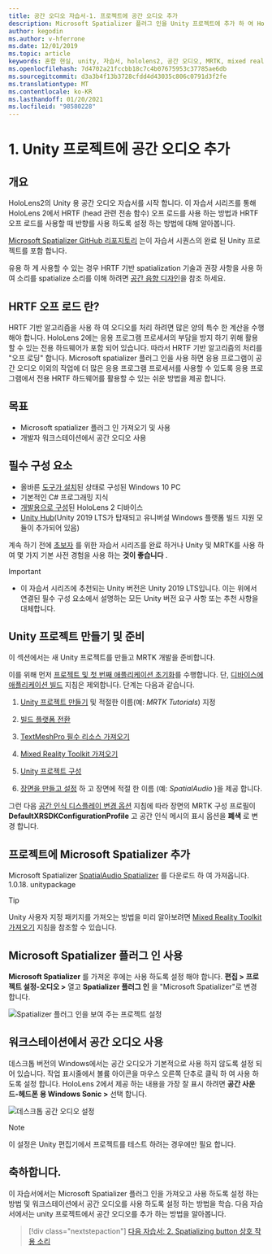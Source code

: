 ```yaml
---
title: 공간 오디오 자습서-1. 프로젝트에 공간 오디오 추가
description: Microsoft Spatializer 플러그 인을 Unity 프로젝트에 추가 하 여 HoloLens 2 HRTF 하드웨어 오프 로드에 액세스 합니다.
author: kegodin
ms.author: v-hferrone
ms.date: 12/01/2019
ms.topic: article
keywords: 혼합 현실, unity, 자습서, hololens2, 공간 오디오, MRTK, mixed reality toolkit, UWP, Windows 10, HRTF, head 관련 전송 함수, 반향, Microsoft Spatializer
ms.openlocfilehash: 7d4702a21fccbb18c7c4b07675953c37785ae6db
ms.sourcegitcommit: d3a3b4f13b3728cfdd4d43035c806c0791d3f2fe
ms.translationtype: MT
ms.contentlocale: ko-KR
ms.lasthandoff: 01/20/2021
ms.locfileid: "98580228"
---
```

# <a name="1-adding-spatial-audio-to-your-unity-project"></a>1. Unity 프로젝트에 공간 오디오 추가

## <a name="overview"></a>개요

HoloLens2의 Unity 용 공간 오디오 자습서를 시작 합니다. 이 자습서 시리즈를 통해 HoloLens 2에서 HRTF (head 관련 전송 함수) 오프 로드를 사용 하는 방법과 HRTF 오프 로드를 사용할 때 반향를 사용 하도록 설정 하는 방법에 대해 알아봅니다.

[Microsoft Spatializer GitHub 리포지토리](https://github.com/microsoft/spatialaudio-unity) 는이 자습서 시퀀스의 완료 된 Unity 프로젝트를 포함 합니다.

유용 하 게 사용할 수 있는 경우 HRTF 기반 spatialization 기술과 권장 사항을 사용 하 여 소리를 spatialize 소리를 이해 하려면 [공간 음향 디자인](/windows/mixed-reality/spatial-sound-design)을 참조 하세요.

## <a name="what-is-hrtf-offload"></a>HRTF 오프 로드 란?

HRTF 기반 알고리즘을 사용 하 여 오디오를 처리 하려면 많은 양의 특수 한 계산을 수행 해야 합니다. HoloLens 2에는 응용 프로그램 프로세서의 부담을 방지 하기 위해 활용할 수 있는 전용 하드웨어가 포함 되어 있습니다. 따라서 HRTF 기반 알고리즘의 처리를 "오프 로딩" 합니다.  Microsoft spatializer 플러그 인을 사용 하면 응용 프로그램이 공간 오디오 이외의 작업에 더 많은 응용 프로그램 프로세서를 사용할 수 있도록 응용 프로그램에서 전용 HRTF 하드웨어를 활용할 수 있는 쉬운 방법을 제공 합니다.

## <a name="objectives"></a>목표

* Microsoft spatializer 플러그 인 가져오기 및 사용
* 개발자 워크스테이션에서 공간 오디오 사용

## <a name="prerequisites"></a>필수 구성 요소

* 올바른 [도구가 설치](../../install-the-tools.md)된 상태로 구성된 Windows 10 PC
* 기본적인 C# 프로그래밍 지식
* [개발용으로 구성](../../platform-capabilities-and-apis/using-visual-studio.md#enabling-developer-mode)된 HoloLens 2 디바이스
* <a href="https://docs.unity3d.com/Manual/GettingStartedInstallingHub.html" target="_blank">Unity Hub</a>(Unity 2019 LTS가 탑재되고 유니버설 Windows 플랫폼 빌드 지원 모듈이 추가되어 있음)

계속 하기 전에 [초보자](mr-learning-base-01.md) 를 위한 자습서 시리즈를 완료 하거나 Unity 및 MRTK를 사용 하 여 몇 가지 기본 사전 경험을 사용 하는 **것이 좋습니다** .

> [!IMPORTANT]
>
> * 이 자습서 시리즈에 추천되는 Unity 버전은 Unity 2019 LTS입니다. 이는 위에서 연결된 필수 구성 요소에서 설명하는 모든 Unity 버전 요구 사항 또는 추천 사항을 대체합니다.

## <a name="creating-and-preparing-the-unity-project"></a>Unity 프로젝트 만들기 및 준비

이 섹션에서는 새 Unity 프로젝트를 만들고 MRTK 개발을 준비합니다.

이를 위해 먼저 [프로젝트 및 첫 번째 애플리케이션 초기화](mr-learning-base-02.md)를 수행합니다. 단, [디바이스에 애플리케이션 빌드](mr-learning-base-02.md#building-your-application-to-your-hololens-2) 지침은 제외합니다. 단계는 다음과 같습니다.

1. [Unity 프로젝트 만들기](mr-learning-base-02.md#creating-the-unity-project) 및 적절한 이름(예: *MRTK Tutorials*) 지정

1. [빌드 플랫폼 전환](mr-learning-base-02.md#configuring-the-unity-project)

1. [TextMeshPro 필수 리소스 가져오기](mr-learning-base-02.md#importing-the-textmeshpro-essential-resources)

1. [Mixed Reality Toolkit 가져오기](mr-learning-base-02.md#importing-the-mixed-reality-toolkit)

1. [Unity 프로젝트 구성](mr-learning-base-02.md#configuring-the-unity-project)

1. [장면을 만들고 설정](mr-learning-base-02.md#creating-and-configuring-the-scene) 하 고 장면에 적절 한 이름 (예: *SpatialAudio* )을 제공 합니다.

그런 다음 [공간 인식 디스플레이 변경 옵션](mr-learning-base-03.md#changing-the-spatial-awareness-display-option) 지침에 따라 장면의 MRTK 구성 프로필이 **DefaultXRSDKConfigurationProfile** 고 공간 인식 메시의 표시 옵션을 **폐색** 로 변경 합니다.

## <a name="adding-microsoft-spatializer-to-the-project"></a>프로젝트에 Microsoft Spatializer 추가

Microsoft Spatializer <a href="https://github.com/microsoft/spatialaudio-unity/releases/download/v1.0.18/Microsoft.SpatialAudio.Spatializer.Unity.1.0.18.unitypackage" target="_blank">SpatialAudio Spatializer</a> 를 다운로드 하 여 가져옵니다. 1.0.18. unitypackage

>[!TIP]
> Unity 사용자 지정 패키지를 가져오는 방법을 미리 알아보려면 [Mixed Reality Toolkit 가져오기](../../../mrlearning-base-ch1.md#import-the-mixed-reality-toolkit) 지침을 참조할 수 있습니다.

## <a name="enable-the-microsoft-spatializer-plugin"></a>Microsoft Spatializer 플러그 인 사용

**Microsoft Spatializer** 를 가져온 후에는 사용 하도록 설정 해야 합니다. **편집 > 프로젝트 설정-오디오 >** 열고 **Spatializer 플러그 인** 을 "Microsoft Spatializer"로 변경 합니다.

![Spatializer 플러그 인을 보여 주는 프로젝트 설정](images/spatial-audio/spatial-audio-01-section3-step1-1.png)

## <a name="enable-spatial-audio-on-your-workstation"></a>워크스테이션에서 공간 오디오 사용

데스크톱 버전의 Windows에서는 공간 오디오가 기본적으로 사용 하지 않도록 설정 되어 있습니다. 작업 표시줄에서 볼륨 아이콘을 마우스 오른쪽 단추로 클릭 하 여 사용 하도록 설정 합니다. HoloLens 2에서 제공 하는 내용을 가장 잘 표시 하려면 **공간 사운드-헤드폰 용 Windows Sonic >** 선택 합니다.

![데스크톱 공간 오디오 설정](images/spatial-audio/spatial-audio-01-section4-step1-1.png)

> [!NOTE]
> 이 설정은 Unity 편집기에서 프로젝트를 테스트 하려는 경우에만 필요 합니다.

## <a name="congratulations"></a>축하합니다.

이 자습서에서는 Microsoft Spatializer 플러그 인을 가져오고 사용 하도록 설정 하는 방법 및 워크스테이션에서 공간 오디오를 사용 하도록 설정 하는 방법을 학습.
다음 자습서에서는 unity 프로젝트에서 공간 오디오를 추가 하는 방법을 알아봅니다.

> [!div class="nextstepaction"]
> [다음 자습서: 2. Spatializing button 상호 작용 소리](unity-spatial-audio-ch2.md)
